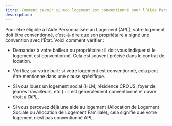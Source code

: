 ```yaml
---
titre: Comment savoir si mon logement est conventionné pour l’Aide Personnalisée au Logement (APL) ?
description: 
---
```


Pour être éligible à l’Aide Personnalisée au Logement (APL), votre logement doit être conventionné, c’est-à-dire que son propriétaire a signé une convention avec l’État. Voici comment vérifier :

* Demandez à votre bailleur ou propriétaire : il doit vous indiquer si le logement est conventionné. Cela est souvent précisé dans le contrat de location.

* Vérifiez sur votre bail : si votre logement est conventionné, cela peut être mentionné dans une clause spécifique.

* Si vous louez un logement social (HLM, résidence CROUS, foyer de jeunes travailleurs, etc.) : il est généralement conventionné et ouvre droit à l’APL.

* Si vous percevez déjà une aide au logement (Allocation de Logement Sociale ou Allocation de Logement Familiale), cela signifie que votre logement n’est pas conventionné APL.